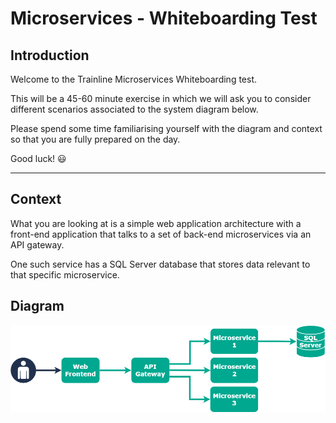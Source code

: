 # Microservices - Whiteboarding Test

## Introduction

Welcome to the Trainline Microservices Whiteboarding test.

This will be a 45-60 minute exercise in which we will ask you to consider different scenarios associated to the system diagram below.

Please spend some time familiarising yourself with the diagram and context so that you are fully prepared on the day.

Good luck! 😃

---

## Context

What you are looking at is a simple web application architecture with a front-end application that talks to a set of back-end microservices via an API gateway.

One such service has a SQL Server database that stores data relevant to that specific microservice.

## Diagram

![diagram](microservices.png)